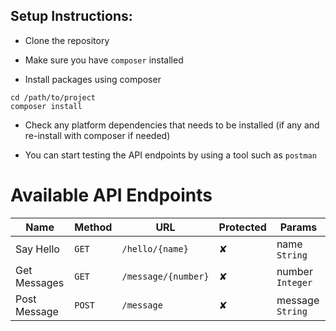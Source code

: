 ## Setup Instructions:

- Clone the repository

- Make sure you have `composer` installed

- Install packages using composer
```
cd /path/to/project
composer install
```

- Check any platform dependencies that needs to be installed (if any and re-install with composer if needed)

- You can start testing the API endpoints by using a tool such as `postman`

# Available API Endpoints
| Name          | Method| URL                   | Protected |Params     |
| ---           | ---   | ---                   | ---       | ---       |
| Say Hello     | `GET` | `/hello/{name}`       | ✘         |  name `String` |
| Get Messages  | `GET` | `/message/{number}`   | ✘         | number `Integer` |  
| Post Message  | `POST`| `/message`            | ✘         | message `String` |